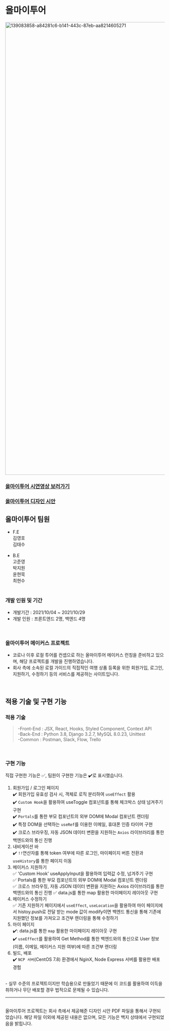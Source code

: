 # 올마이투어
<img width="1425" alt="139083858-a84281c6-b141-443c-87eb-aa8214605271" src="https://user-images.githubusercontent.com/79790476/139539860-55263127-ec15-4ead-9826-a30bb2fce81b.png">

### <a href="https://www.youtube.com/watch?v=VA8rSx0cG7Q&ab_channel=%EA%B9%80%EC%98%81%ED%98%B8">올마이투어 시연영상 보러가기</a>

### <a href="https://s3.us-west-2.amazonaws.com/secure.notion-static.com/1638c9fc-9074-41ce-bf91-77d64f2ce5ef/%E1%84%8B%E1%85%A9%E1%86%AF%E1%84%86%E1%85%A1%E1%84%8B%E1%85%B5%E1%84%90%E1%85%AE%E1%84%8B%E1%85%A5_%E1%84%86%E1%85%A6%E1%84%8B%E1%85%B5%E1%84%8F%E1%85%A5%E1%84%89%E1%85%B3_%E1%84%83%E1%85%B5%E1%84%8C%E1%85%A1%E1%84%8B%E1%85%B5%E1%86%AB_%E1%84%89%E1%85%B5%E1%84%8B%E1%85%A1%E1%86%AB.pdf?X-Amz-Algorithm=AWS4-HMAC-SHA256&X-Amz-Credential=AKIAT73L2G45O3KS52Y5%2F20211030%2Fus-west-2%2Fs3%2Faws4_request&X-Amz-Date=20211030T002355Z&X-Amz-Expires=86400&X-Amz-Signature=bfc1f4e10b9d442066fcb750c4010ad662314f509fdb73c85f16e27a68f46ddc&X-Amz-SignedHeaders=host&response-content-disposition=filename%20%3D%22%25E1%2584%258B%25E1%2585%25A9%25E1%2586%25AF%25E1%2584%2586%25E1%2585%25A1%25E1%2584%258B%25E1%2585%25B5%25E1%2584%2590%25E1%2585%25AE%25E1%2584%258B%25E1%2585%25A5%2520%25E1%2584%2586%25E1%2585%25A6%25E1%2584%258B%25E1%2585%25B5%25E1%2584%258F%25E1%2585%25A5%25E1%2584%2589%25E1%2585%25B3%2520%25E1%2584%2583%25E1%2585%25B5%25E1%2584%258C%25E1%2585%25A1%25E1%2584%258B%25E1%2585%25B5%25E1%2586%25AB%2520%25E1%2584%2589%25E1%2585%25B5%25E1%2584%258B%25E1%2585%25A1%25E1%2586%25AB.pdf%22">올마이투어 디자인 시안</a>

## 올마이투어 팀원
- F.E<br>
  김영호<br>
  김태수<br>
  <br>
- B.E<br>
  고준영<br>
  박지원<br>
  윤현묵<br>
  최현수<br>
  <br>
  
### 개발 인원 및 기간
- 개발기간 : 2021/10/04 ~ 2021/10/29
- 개발 인원 : 프론트엔드 2명, 백엔드 4명
<br>

### 올마이투어 메이커스 프로젝트
- 코로나 이후 로컬 투어를 컨셉으로 하는 올마이투어 메이커스 런칭을 준비하고 있으며, 해당 프로젝트를 개발을 진행하였습니다.
- 회사 측에 소속된 로컬 가이드의 직접적인 여행 상품 등록을 위한 회원가입, 로그인, 지원하기, 수정하기 등의 서비스를 제공하는 사이트입니다.
<br>

## 적용 기술 및 구현 기능

### 적용 기술

> -Front-End : JSX, React, Hooks, Styled Component, Context API<br>
> -Back-End : Python 3.8, Django 3.2.7, MySQL 8.0.23, Unittest<br>
> -Common : Postman, Slack, Flow, Trello<br>
<br>

### 구현 기능<br>

직접 구현한 기능은 ✅, 팀원이 구현한 기능은 ✔️로 표시했습니다.

1. 회원가입 / 로그인 페이지<br>
✔️ 회원가입 유효성 검사 시, 객체로 로직 분리하여 `useEffect` 활용<br>
✔️ `Custom Hook`을 활용하여 useToggle 컴포넌트를 통해 체크박스 상태 넘겨주기 구현<br>
✔️ `Portals`를 통한 부모 컴포넌트의 외부 DOM에 Modal 컴포넌트 렌더링<br>
✔️ 특정 DOM을 선택하는 `useRef`를 이용한 이메일, 휴대폰 인증 타이머 구현<br>
✔️ 크로스 브라우징, 자동 JSON 데이터 변환을 지원하는 `Axios` 라이브러리를 통한 백엔드와의 통신 진행<br>
2. 내비게이션 바<br>
✔️ `!!`연산자를 통해 token 여부에 따른 로그인, 마이페이지 버튼 전환과 `useHistory`를 통한 페이지 이동<br>
3. 메이커스 지원하기<br>
✅ 'Custom Hook' useApplyInput을 활용하여 입력값 수정, 넘겨주기 구현 <br>
✅ Portals를 통한 부모 컴포넌트의 외부 DOM에 Modal 컴포넌트 렌더링 <br>
✅ 크로스 브라우징, 자동 JSON 데이터 변환을 지원하는 Axios 라이브러리를 통한 백엔드와의 통신 진행
✅ data.js를 통한 map 활용한 마이페이지 레이아웃 구현
4. 메이커스 수정하기<br>
✅ 기존 지원하기 페이지에서 `useEffect`, `useLocation`을 활용하여 마이 페이지에서 histoy.push로 전달 받는 mode 값이 modify이면 백엔드 통신을 통해 기존에 지원했던 정보를 가져오고 조건부 렌더링을 통해 수정하기  <br>
5. 마이 페이지<br>
✔️: data.js를 통한 `map` 활용한 마이페이지 레이아웃 구현<br>
✔️ `useEffect`를 활용하여 Get Method를 통한 백엔드와의 통신으로 User 정보(이름, 이메일, 메이커스 지원 여부)에 따른 조건부 렌더링<br>
6. 빌드, 배포<br>
✔️ `NCP 서버`(CentOS 7.8) 환경에서 NginX, Node Express 서버를 활용한 배포 경험<br>
<br>
- 실무 수준의 프로젝트이지만 학습용으로 만들었기 때문에 이 코드를 활용하여 이득을 취하거나 무단 배포할 경우 법적으로 문제될 수 있습니다.
<hr />
<br>
올마이투어 프로젝트는 회사 측에서 제공해준 디자인 시안 PDF 파일을 통해서 구현되었습니다. 해당 파일 이외에 제공된 내용은 없으며, 모든 기능은 백지 상태에서 구현되었음을 밝힙니다.
